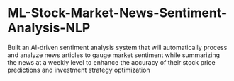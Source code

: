 # ML-Stock-Market-News-Sentiment-Analysis-NLP
Built an AI-driven sentiment analysis system that will automatically process and analyze news articles to gauge market sentiment while summarizing the news at a weekly level to enhance the accuracy of their stock price predictions and investment strategy optimization
